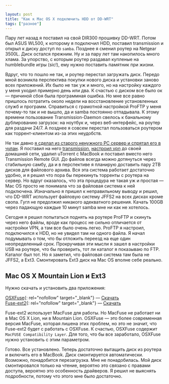 ```yaml
---

layout: post
title: "Как к Mac OS X подключить HDD от DD-WRT"
tags: ["разное"]
---
```



Пару лет назад я поставил на свой DIR300 прошивку DD-WRT. Потом был 
ASUS WL500, к которому я подключил HDD, поставил transmission и открыл 
к диску доступ по `samba`. Позднее я сменил роутер на Netgear 3500L. Диск
остался прежним. Ну и за пару лет там накопилось много хлама. За упорство, 
с которым роутер раздавал купленые на humblebundle игры (sic!), ему нужно поставить
памятник при жизни. 

Вдруг, что то пошло не так, и роутер перестал загружать диск. Передо мной
возникла перспектива покупки нового диска и установки заново всех приложений.
Их было не так уж и много, но на настройку каждого у меня уходил примерно день 
или два. К счастью с диском все было ок — причиной сбоя была программная ошибка.
Но мне все равно пришлось потратить около недели на восстановление установленных
служб и программ. Справиться с грамотной настройкой ProFTP у меня почему-то так
и не вышло, да и samba постоянно отпадывала. К этому времени пользование
Transmission-Daemon свелось к банальному дублированию загрузок: на ноутбук и,
через веб-интерфейс, на роутер для раздачи 24/7. А позднее я совсем перестал
пользоваться роутером как торрент-клиентом из-за этих неудобств.

Не так давно [я сделал из старого ненужного PC сервер и спрятал его в чулан][homeserver].
Я поставил на него [transmission][], [настроил vpn][vpn] до своей домашней сети,
удалил uTorrent с MacBook и поставил вместо него Transmission Remote GUI. 
До файлов всегда можно дотянуться через стабильную самбу, да и в перспективе я
планирую доставить пару 2TB дисков для файлового архива. Вся эта система работает
достаточно удобно, и я решил что пора бы перекинуть торренты с роутера на сервер.
Но вдруг оказалось, что эта процедура не такая уж и простая — Mac OS просто
не понимала что за файловая система к ней подключена. Изначально я пришел к
неправильному выводу и решил, что DD-WRT использует файловую систему JFFS2
на всех дисках кроме свопа. Гугл не предолжил никакого адекватного решения.
Качать 100GB через падающую каждые 10 минут samba мне ни как не хотелось.

Сегодня я решил попытаться поднять на роутере ProFTP и скинуть через него файлы,
вроде как процесс не сильно отличается от настройки VPN, а там все было очень
легко. ProFTP я настроил, подключился к HDD, но не увидел там ни одного файла.
Я начал подумывать о том, что бы отложить переезд на еще один неопределенный срок.
Прокручивая эти мысли я зашел в настройки USB на роутере, что бы проверить, тот
ли каталог я показываю по FTP. Каталог был тот. Но я заметил, что файловая
система там была не JFFS2, а Ext3. Смонтировать Ext3 диск на Mac OS вполне
себе реально.


## Mac OS X Mountain Lion и Ext3

Нужно скачать и установить два приложения:

[OSXFuse][]{: rel="nofollow" target="_blank"}&nbsp;— [Скачать][OSXFuse_dl]  
[Fuse-ext2][]{: rel="nofollow" target="_blank"}&nbsp;— [Скачать][Fuse-ext2_dl]

Fuse-ext2 использует MacFuse для работы. Но MacFuse не работает ни в 
Mac&nbsp;OS&nbsp;X&nbsp;Lion, ни в Mountain&nbsp;Lion. OSXFuse — это более
современная версия MacFuse, которая лишена этих проблем, но это не значит,
что Fuse-ext2 будет с работать с OSXFuse. К счастью, OSXFuse содержит
`MacFUSE Compatibility Layer`. Для того, что бы все заработало, OSXFuse
нужно установить с этим параметром.

Готово. Все установлено. Теперь достаточно вытащить диск из роутера и включить
его в MacBook. Диск смонтируется автоматически. Возможно, понадобится
перезагрузка. Мне не понадобилась. Мой диск смонтировался только на чтение,
вероятно это связано с правами доступа, вероятно это особенность драйверов.
Я решил не выяснять подробности, потому что этого мне было достаточно.


[homeserver]:      /2013/01/05/homeserver_intro/
[transmission]:    /2013/01/28/debian-squeeze-transmission/
[vpn]:             /2013/01/16/ddwrt-vpn/
[OSXFuse]:         http://osxfuse.github.com/
[OSXFuse_dl]:      https://github.com/osxfuse/osxfuse/downloads
[Fuse-ext2]:       http://alperakcan.org/?open=projects&amp;project=fuse-ext2
[Fuse-ext2_dl]:    http://prdownloads.sourceforge.net/fuse-ext2/fuse-ext2-0.0.7.dmg?download